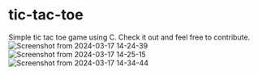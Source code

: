 # tic-tac-toe
Simple tic tac toe game using C.
Check it out and feel free to contribute.
![Screenshot from 2024-03-17 14-24-39](https://github.com/nof1eld/tic-tac-toe/assets/70714787/b1d3591b-daa5-4e38-b5e8-9b3b92929a02)
![Screenshot from 2024-03-17 14-25-15](https://github.com/nof1eld/tic-tac-toe/assets/70714787/8bbec3a4-a394-46b1-a7ae-3c451ab07f25)
![Screenshot from 2024-03-17 14-34-44](https://github.com/nof1eld/tic-tac-toe/assets/70714787/94b91cbd-40e4-4330-98cf-3a5f04770580)
